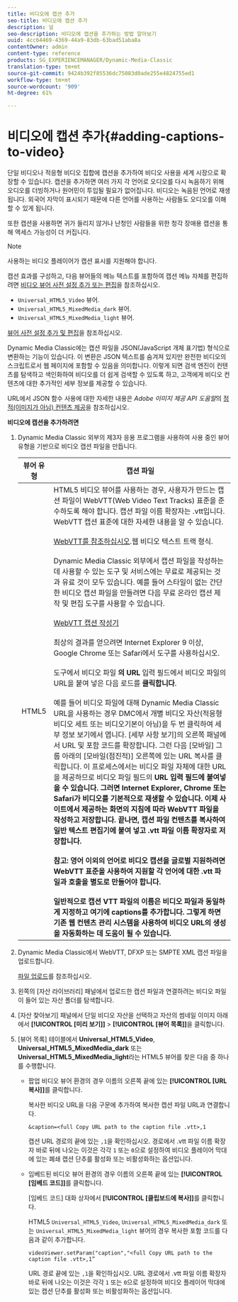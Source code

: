 ```yaml
---
title: 비디오에 캡션 추가
seo-title: 비디오에 캡션 추가
description: 널
seo-description: 비디오에 캡션을 추가하는 방법 알아보기
uuid: 4cc64469-4369-44a9-83db-63bad51aba8a
contentOwner: admin
content-type: reference
products: SG_EXPERIENCEMANAGER/Dynamic-Media-Classic
translation-type: tm+mt
source-git-commit: 9424b392f85536dc75083d0ade255e4824755ed1
workflow-type: tm+mt
source-wordcount: '909'
ht-degree: 61%

---
```



# 비디오에 캡션 추가{#adding-captions-to-video}

단일 비디오나 적응형 비디오 집합에 캡션을 추가하여 비디오 사용을 세계 시장으로 확장할 수 있습니다. 캡션을 추가하면 여러 가지 각 언어로 오디오를 다시 녹음하기 위해 오디오를 더빙하거나 원어민이 투입될 필요가 없어집니다. 비디오는 녹음된 언어로 재생됩니다. 외국어 자막이 표시되기 때문에 다른 언어를 사용하는 사람들도 오디오를 이해할 수 있게 됩니다.

또한 캡션을 사용하면 귀가 들리지 않거나 난청인 사람들을 위한 청각 장애용 캡션을 통해 액세스 가능성이 더 커집니다.

>[!NOTE]
>
>사용하는 비디오 플레이어가 캡션 표시를 지원해야 합니다.

캡션 효과를 구성하고, 다음 뷰어들의 메뉴 텍스트를 포함하여 캡션 메뉴 자체를 편집하려면 [비디오 뷰어 사전 설정 추가 또는 편집](previewing-videos-video-viewer.md#adding_or_editing_a_video_viewer_preset)을 참조하십시오.

* `Universal_HTML5_Video` 뷰어.
* `Universal_HTML5_MixedMedia_dark` 뷰어.
* `Universal_HTML5_MixedMedia_light` 뷰어.

[뷰어 사전 설정 추가 및 편집](application-setup.md#adding_and_editing_viewer_presets)을 참조하십시오.

Dynamic Media Classic에는 캡션 파일을 JSON(JavaScript 개체 표기법) 형식으로 변환하는 기능이 있습니다. 이 변환은 JSON 텍스트를 숨겨져 있지만 완전한 비디오의 스크립트로서 웹 페이지에 포함할 수 있음을 의미합니다. 이렇게 되면 검색 엔진이 컨텐츠를 탐색하고 색인화하여 비디오를 더 쉽게 검색할 수 있도록 하고, 고객에게 비디오 컨텐츠에 대한 추가적인 세부 정보를 제공할 수 있습니다.

URL에서 JSON 함수 사용에 대한 자세한 내용은 *Adobe 이미지 제공 API 도움말*&#x200B;의 [정적(이미지가 아님) 컨텐츠 제공](https://docs.adobe.com/content/help/en/dynamic-media-developer-resources/image-serving-api/image-serving-api/c-serving-static-nonimage-contents.html)을 참조하십시오.

**비디오에 캡션을 추가하려면**

1. Dynamic Media Classic 외부의 제3자 응용 프로그램을 사용하여 사용 중인 뷰어 유형을 기반으로 비디오 캡션 파일을 만듭니다.

   | 뷰어 유형 | 캡션 파일 |
   |--- |--- |
   | HTML5 | HTML5 비디오 뷰어를 사용하는 경우, 사용자가 만드는 캡션 파일이 WebVTT(Web Video Text Tracks) 표준을 준수하도록 해야 합니다. 캡션 파일 이름 확장자는 .vtt입니다. WebVTT 캡션 표준에 대한 자세한 내용을 알 수 있습니다.<br><br>[WebVTT를 참조하십시오](https://dev.w3.org/html5/webvtt/).웹 비디오 텍스트 트랙 형식. <br><br>Dynamic Media Classic 외부에서 캡션 파일을 작성하는 데 사용할 수 있는 도구 및 서비스에는 무료로 제공되는 것과 유료 것이 모두 있습니다. 예를 들어 스타일이 없는 간단한 비디오 캡션 파일을 만들려면 다음 무료 온라인 캡션 제작 및 편집 도구를 사용할 수 있습니다.<br><br>[WebVTT 캡션 작성기](https://testdrive-archive.azurewebsites.net/Graphics/CaptionMaker/Default.html) <br><br>최상의 결과를 얻으려면 Internet Explorer 9 이상, Google Chrome 또는 Safari에서 도구를 사용하십시오. <br><br>도구에서 비디오 파일 <b>의 URL </b> 입력 필드에서 비디오 파일의 URL을 붙여 넣은 다음 로드를  <b>클릭합니다</b>. <br><br>예를 들어 비디오 파일에 대해 Dynamic Media Classic URL을 사용하는 경우 DMC에서 개별 비디오 자산(적응형 비디오 세트 또는 비디오기본이 아님)을 두 번 클릭하여 세부 정보 보기에서 엽니다. [세부 사항 보기]의 오른쪽 패널에서 URL 및 포함 코드를 확장합니다. 그런 다음 [모바일] 그룹 아래의 [모바일(점진적)] 오른쪽에 있는 URL 복사를 클릭합니다. 이 프로세스에서는 비디오 파일 자체에 대한 URL을 제공하므로 비디오 파일</b> 필드의 <b>URL 입력 필드에 붙여넣을 수 있습니다. 그러면 Internet Explorer, Chrome 또는 Safari가 비디오를 기본적으로 재생할 수 있습니다. 이제 사이트에서 제공하는 화면의 지침에 따라 WebVTT 파일을 작성하고 저장합니다. 끝나면, 캡션 파일 컨텐츠를 복사하여 일반 텍스트 편집기에 붙여 넣고 .vtt 파일 이름 확장자로 저장합니다. <br><br><b>참고:</b> 영어 이외의 언어로 비디오 캡션을 글로벌 지원하려면 WebVTT 표준을 사용하여 지원할 각 언어에 대한 .vtt 파일과 호출을 별도로 만들어야 합니다. <br><br>일반적으로 캡션 VTT 파일의 이름은 비디오 파일과 동일하게 지정하고 여기에 captions를 추가합니다. 그렇게 하면 기존 웹 컨텐츠 관리 시스템을 사용하여 비디오 URL의 생성을 자동화하는 데 도움이 될 수 있습니다. |

1. Dynamic Media Classic에서 WebVTT, DFXP 또는 SMPTE XML 캡션 파일을 업로드합니다.

   [파일 업로드](uploading-files.md#uploading_files)를 참조하십시오.

1. 왼쪽의 [자산 라이브러리] 패널에서 업로드한 캡션 파일과 연결하려는 비디오 파일이 들어 있는 자산 폴더를 탐색합니다.
1. [자산 찾아보기] 패널에서 단일 비디오 자산을 선택하고 자산의 썸네일 이미지 아래에서 **[!UICONTROL [미리 보기]]** > **[!UICONTROL [뷰어 목록]]**&#x200B;을 클릭합니다.
1. [뷰어 목록] 테이블에서 **Universal_HTML5_Video**, **Universal_HTML5_MixedMedia_dark** 또는 **Universal_HTML5_MixedMedia_light**&#x200B;라는 HTML5 뷰어를 찾은 다음 중 하나를 수행합니다.

   * 팝업 비디오 뷰어 환경의 경우 이름의 오른쪽 끝에 있는 **[!UICONTROL [URL 복사]]**&#x200B;를 클릭합니다.

      복사한 비디오 URL을 다음 구문에 추가하여 복사한 캡션 파일 URL과 연결합니다.

      `&caption=<full Copy URL path to the caption file .vtt>,1`

      캡션 URL 경로의 끝에 있는 `,1`을 확인하십시오. 경로에서 .vtt 파일 이름 확장자 바로 뒤에 나오는 이것은 각각 `1` 또는 `0`으로 설정하여 비디오 플레이어 막대에 있는 폐쇄 캡션 단추를 활성화 또는 비활성화하는 옵션입니다.

   * 임베드된 비디오 뷰어 환경의 경우 이름의 오른쪽 끝에 있는 **[!UICONTROL [임베드 코드]]**&#x200B;를 클릭합니다.

      [임베드 코드] 대화 상자에서 **[!UICONTROL [클립보드에 복사]]**&#x200B;를 클릭합니다.

      HTML5 `Universal_HTML5_Video`, `Universal_HTML5_MixedMedia_dark` 또는 `Universal_HTML5_MixedMedia_light` 뷰어의 경우 복사한 포함 코드를 다음과 같이 추가합니다.

      `videoViewer.setParam("caption","<full Copy URL path to the caption file .vtt>,1”`

      URL 경로 끝에 있는 `,1`을 확인하십시오. URL 경로에서 .vtt 파일 이름 확장자 바로 뒤에 나오는 이것은 각각 `1` 또는 `0`으로 설정하여 비디오 플레이어 막대에 있는 캡션 단추를 활성화 또는 비활성화하는 옵션입니다.

